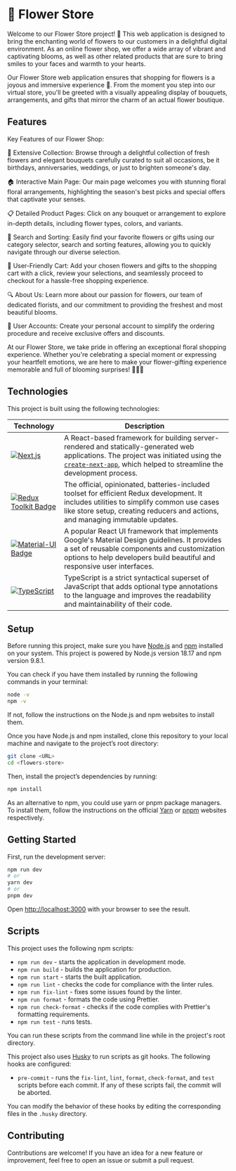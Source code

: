 # 🌺 Flower Store

Welcome to our Flower Store project! 🌼 This web application is designed to bring the enchanting world of flowers to our customers in a delightful digital environment. As an online flower shop, we offer a wide array of vibrant and captivating blooms, as well as other related products that are sure to bring smiles to your faces and warmth to your hearts.

Our Flower Store web application ensures that shopping for flowers is a joyous and immersive experience 🏪. From the moment you step into our virtual store, you'll be greeted with a visually appealing display of bouquets, arrangements, and gifts that mirror the charm of an actual flower boutique.

## Features

Key Features of our Flower Shop:

🌷 Extensive Collection: Browse through a delightful collection of fresh flowers and elegant bouquets carefully curated to suit all occasions, be it birthdays, anniversaries, weddings, or just to brighten someone's day.

🏠 Interactive Main Page: Our main page welcomes you with stunning floral floral arrangements, highlighting the season's best picks and special offers that captivate your senses.

📋 Detailed Product Pages: Click on any bouquet or arrangement to explore in-depth details, including flower types, colors, and variants.

🌸 Search and Sorting: Easily find your favorite flowers or gifts using our category selector, search and sorting features, allowing you to quickly navigate through our diverse selection.

🛒 User-Friendly Cart: Add your chosen flowers and gifts to the shopping cart with a click, review your selections, and seamlessly proceed to checkout for a hassle-free shopping experience.

🔍 About Us: Learn more about our passion for flowers, our team of dedicated florists, and our commitment to providing the freshest and most beautiful blooms.

👤 User Accounts: Create your personal account to simplify the ordering procedure and receive exclusive offers and discounts.

At our Flower Store, we take pride in offering an exceptional floral shopping experience. Whether you're celebrating a special moment or expressing your heartfelt emotions, we are here to make your flower-gifting experience memorable and full of blooming surprises! 🌹🌺🌻

## Technologies

This project is built using the following technologies:

| Technology                    | Description                                                                                                                                                                                                                                                                                         |
|-------------------------------|-----------------------------------------------------------------------------------------------------------------------------------------------------------------------------------------------------------------------------------------------------------------------------------------------------|
| [![Next.js][Next.js]][Next-url]           | A React-based framework for building server-rendered and statically-generated web applications. The project was initiated using the [`create-next-app`](https://github.com/vercel/next.js/tree/canary/packages/create-next-app), which helped to streamline the development process.        |
| [![Redux Toolkit Badge][redux-badge]][redux-url] | The official, opinionated, batteries-included toolset for efficient Redux development. It includes utilities to simplify common use cases like store setup, creating reducers and actions, and managing immutable updates.                                                                                                 |
| [![Material-UI Badge][mui-badge]][mui-url]   | A popular React UI framework that implements Google's Material Design guidelines. It provides a set of reusable components and customization options to help developers build beautiful and responsive user interfaces.                                                                             |
| [![TypeScript][ts-badge]][ts-url]   | TypeScript is a strict syntactical superset of JavaScript that adds optional type annotations to the language and improves the readability and maintainability of their code.                                                                           |

## Setup

Before running this project, make sure you have [Node.js](https://nodejs.org/) and [npm](https://www.npmjs.com/) installed on your system. This project is powered by Node.js version 18.17 and npm version 9.8.1. 

You can check if you have them installed by running the following commands in your terminal:

```bash
node -v
npm -v
```

If not, follow the instructions on the Node.js and npm websites to install them.

Once you have Node.js and npm installed, clone this repository to your local machine and navigate to the project’s root directory:

```bash
git clone <URL>
cd <flowers-store>
```

Then, install the project’s dependencies by running:

```bash
npm install
```

As an alternative to npm, you could use yarn or pnpm package managers. To install them, follow the instructions on the official [Yarn](https://yarnpkg.com/getting-started/install) or [pnpm](https://pnpm.io/installation) websites respectively.

## Getting Started

First, run the development server:

```bash
npm run dev
# or
yarn dev
# or
pnpm dev
```

Open [http://localhost:3000](http://localhost:3000) with your browser to see the result.

## Scripts

This project uses the following npm scripts:

- `npm run dev` - starts the application in development mode.
- `npm run build` - builds the application for production.
- `npm run start` - starts the built application.
- `npm run lint` - checks the code for compliance with the linter rules.
- `npm run fix-lint` - fixes some issues found by the linter.
- `npm run format` - formats the code using Prettier.
- `npm run check-format` - checks if the code complies with Prettier's formatting requirements.
- `npm run test` - runs tests.

You can run these scripts from the command line while in the project's root directory.

This project also uses [Husky](https://typicode.github.io/husky) to run scripts as git hooks. The following hooks are configured:

- `pre-commit` - runs the `fix-lint`, `lint`, `format`, `check-format`, and `test` scripts before each commit. If any of these scripts fail, the commit will be aborted.

You can modify the behavior of these hooks by editing the corresponding files in the `.husky` directory.

## Contributing

Contributions are welcome! If you have an idea for a new feature or improvement, feel free to open an issue or submit a pull request.

<!-- MARKDOWN LINKS & IMAGES -->
<!-- https://www.markdownguide.org/basic-syntax/#reference-style-links -->
[Next.js]: https://img.shields.io/badge/next.js-000000?style=for-the-badge&logo=nextdotjs&logoColor=white
[Next-url]: https://nextjs.org/
[redux-badge]: https://img.shields.io/badge/Redux_Toolkit-764ABC?style=for-the-badge&logo=redux&logoColor=white
[redux-url]: https://redux-toolkit.js.org/
[mui-badge]: https://img.shields.io/badge/Material--UI-0081CB?style=for-the-badge&logo=material-ui&logoColor=white
[mui-url]: https://mui.com/
[ts-badge]: https://img.shields.io/badge/TypeScript-007ACC?style=for-the-badge&logo=typescript&logoColor=white
[ts-url]: https://www.typescriptlang.org/
